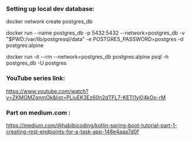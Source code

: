 ### Setting up local dev database:

docker network create postgres_db



docker run --name postgres_db -p 5432:5432 --network=postgres_db -v "$PWD:/var/lib/postgresql/data" -e POSTGRES_PASSWORD=postgres -d postgres:alpine



docker run -it --rm --network=postgres_db postgres:alpine psql -h postgres_db -U postgres


### YouTube series link:

https://www.youtube.com/watch?v=ZKMGMZqnmOk&list=PLjuEK3Ez60n2dTFL7-KETl1yl04kOo-rM


### Part on medium.com :

https://medium.com/@habibicoding/kotlin-spring-boot-tutorial-part-1-creating-rest-endpoints-for-a-task-app-148e4aaa7d0f
